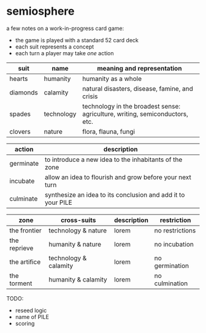 # semiosphere

a few notes on a work-in-progress card game:

- the game is played with a standard 52 card deck
- each suit represents a concept
- each turn a player may take _one_ action

| suit     | name       | meaning and representation                                                   |
| -------- | ---------- | ---------------------------------------------------------------------------- |
| hearts   | humanity   | humanity as a whole                                                          |
| diamonds | calamity   | natural disasters, disease, famine, and crisis                               |
| spades   | technology | technology in the broadest sense: agriculture, writing, semiconductors, etc. |
| clovers  | nature     | flora, flauna, fungi                                                         |

| action    | description                                                  |
| --------- | ------------------------------------------------------------ |
| germinate | to introduce a new idea to the inhabitants of the zone       |
| incubate  | allow an idea to flourish and grow before your next turn     |
| culminate | synthesize an idea to its conclusion and add it to your PILE |

| zone         | cross-suits           | description | restriction     |
| ------------ | --------------------- | ----------- | --------------- |
| the frontier | technology & nature   | lorem       | no restrictions |
| the reprieve | humanity & nature     | lorem       | no incubation   |
| the artifice | technology & calamity | lorem       | no germination  |
| the torment  | humanity & calamity   | lorem       | no culmination  |

TODO:

- reseed logic
- name of PILE
- scoring
